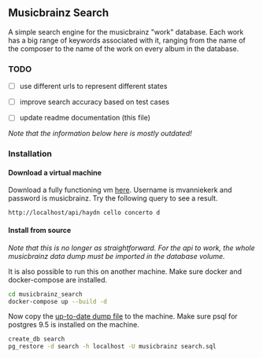 ## Musicbrainz Search

A simple search engine for the musicbrainz "work" database. 
Each work has a big range of keywords associated with it, ranging from the name of the composer to the name of the work on every album in the database.

### TODO
* [ ] use different urls to represent different states
* [ ] improve search accuracy based on test cases
* [ ] update readme documentation (this file)



*Note that the information below here is mostly outdated!*

### Installation

#### Download a virtual machine
Download a fully functioning vm [here](https://drive.google.com/file/d/1HT7yKCQHXE8K3lXn8KVJ9Gck9XSZq_7t/view?usp=sharing). 
Username is mvanniekerk and password is musicbrainz. 
Try the following query to see a result.
```http request
http://localhost/api/haydn cello concerto d
``` 

#### Install from source
*Note that this is no longer as straightforward.*
*For the api to work, the whole musicbrainz data dump must be imported in the database volume.*

It is also possible to run this on another machine. 
Make sure docker and docker-compose are installed.

```bash
cd musicbrainz_search
docker-compose up --build -d
``` 

Now copy the [up-to-date dump file](https://drive.google.com/file/d/1yFh2NsVqySOsIZHcKO-kD0RnLZx23Z6A/view?usp=sharing) to the machine. Make sure psql for postgres 9.5 is installed on the machine.

```bash
create_db search
pg_restore -d search -h localhost -U musicbrainz search.sql
```